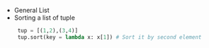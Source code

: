 - General List
- Sorting a list of tuple
	```python
	 tup = [(1,2),(3,4)]
	 tup.sort(key = lambda x: x[1]) # Sort it by second element
	 ```